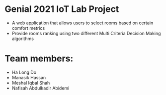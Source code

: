 # Genial 2021 IoT Lab Project

- A web application that allows users to select rooms based on certain comfort metrics
- Provide rooms ranking using two different Multi Criteria Decision Making algorithms

# Team members:

- Ha Long Do
- Manasik Hassan
- Meshal Iqbal Shah
- Nafisah Abdulkadir Abidemi
